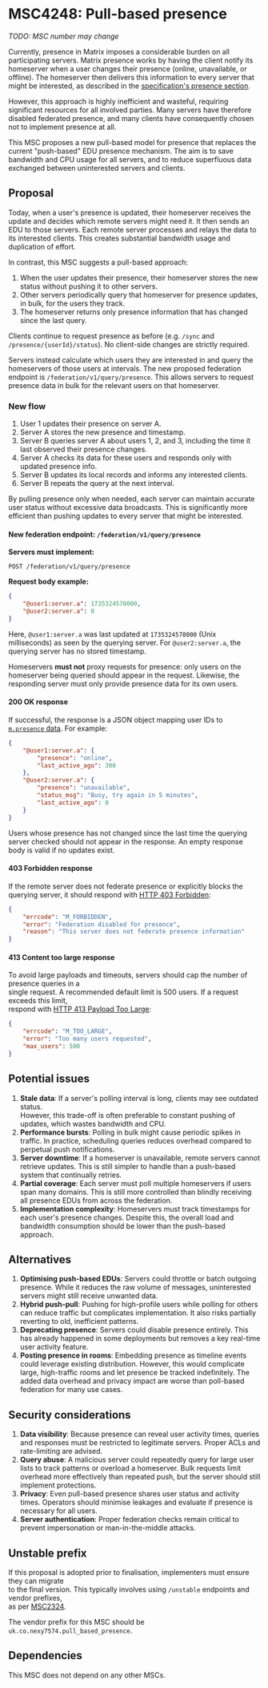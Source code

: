 # MSC4248: Pull-based presence

_TODO: MSC number may change_

Currently, presence in Matrix imposes a considerable burden on all participating servers.
Matrix presence works by having the client notify its homeserver when a user changes their
presence (online, unavailable, or offline). The homeserver then delivers this information
to every server that might be interested, as described in the
[specification's presence section](https://spec.matrix.org/v1.13/server-server-api/#presence).

However, this approach is highly inefficient and wasteful, requiring significant resources
for all involved parties. Many servers have therefore disabled federated presence, and many
clients have consequently chosen not to implement presence at all.

This MSC proposes a new pull-based model for presence that replaces the current "push-based"
EDU presence mechanism. The aim is to save bandwidth and CPU usage for all servers, and to
reduce superfluous data exchanged between uninterested servers and clients.

## Proposal

Today, when a user's presence is updated, their homeserver receives the update and decides
which remote servers might need it. It then sends an EDU to those servers. Each remote
server processes and relays the data to its interested clients. This creates substantial
bandwidth usage and duplication of effort.

In contrast, this MSC suggests a pull-based approach:

1. When the user updates their presence, their homeserver stores the new status without
   pushing it to other servers.
2. Other servers periodically query that homeserver for presence updates, in bulk, for the
   users they track.
3. The homeserver returns only presence information that has changed since the last query.

Clients continue to request presence as before (e.g. `/sync` and
`/presence/{userId}/status`). No client-side changes are strictly required.

Servers instead calculate which users they are interested in and query the homeservers of
those users at intervals. The new proposed federation endpoint is
`/federation/v1/query/presence`. This allows servers to request presence data in bulk for
the relevant users on that homeserver.

### New flow

1. User 1 updates their presence on server A.
2. Server A stores the new presence and timestamp.
3. Server B queries server A about users 1, 2, and 3, including the time it last observed
   their presence changes.
4. Server A checks its data for these users and responds only with updated presence info.
5. Server B updates its local records and informs any interested clients.
6. Server B repeats the query at the next interval.

By pulling presence only when needed, each server can maintain accurate user status without
excessive data broadcasts. This is significantly more efficient than pushing updates to
every server that might be interested.

#### New federation endpoint: `/federation/v1/query/presence`

**Servers must implement:**

`POST /federation/v1/query/presence`

**Request body example:**

```json
{
    "@user1:server.a": 1735324578000,
    "@user2:server.a": 0
}
```

Here, `@user1:server.a` was last updated at `1735324578000` (Unix milliseconds) as seen by
the querying server. For `@user2:server.a`, the querying server has no stored timestamp.

Homeservers **must not** proxy requests for presence: only users on the homeserver being
queried should appear in the request. Likewise, the responding server must only provide
presence data for its own users.

#### 200 OK response

If successful, the response is a JSON object mapping user IDs to
[`m.presence` data](https://spec.matrix.org/v1.13/client-server-api/#mpresence). For example:

```json
{
    "@user1:server.a": {
        "presence": "online",
        "last_active_ago": 300
    },
    "@user2:server.a": {
        "presence": "unavailable",
        "status_msg": "Busy, try again in 5 minutes",
        "last_active_ago": 0
    }
}
```

Users whose presence has not changed since the last time the querying server checked should
not appear in the response. An empty response body is valid if no updates exist.

#### 403 Forbidden response

If the remote server does not federate presence or explicitly blocks the querying server, it
should respond with
[HTTP 403 Forbidden](https://developer.mozilla.org/en-US/docs/Web/HTTP/Status/403):

```json
{
    "errcode": "M_FORBIDDEN",
    "error": "Federation disabled for presence",
    "reason": "This server does not federate presence information"
}
```

#### 413 Content too large response

To avoid large payloads and timeouts, servers should cap the number of presence queries in a  
single request. A recommended default limit is 500 users. If a request exceeds this limit,  
respond with [HTTP 413 Payload Too Large](https://developer.mozilla.org/en-US/docs/Web/HTTP/Status/413):

```json
{
    "errcode": "M_TOO_LARGE",
    "error": "Too many users requested",
    "max_users": 500
}
```

## Potential issues

1. **Stale data**: If a server's polling interval is long, clients may see outdated status.  
   However, this trade-off is often preferable to constant pushing of updates, which wastes
   bandwidth and CPU.
2. **Performance bursts**: Polling in bulk might cause periodic spikes in traffic. In
   practice, scheduling queries reduces overhead compared to perpetual push notifications.
3. **Server downtime**: If a homeserver is unavailable, remote servers cannot retrieve
   updates. This is still simpler to handle than a push-based system that continually retries.
4. **Partial coverage**: Each server must poll multiple homeservers if users span many
   domains. This is still more controlled than blindly receiving all presence EDUs from
   across the federation.
5. **Implementation complexity**: Homeservers must track timestamps for each user's presence
   changes. Despite this, the overall load and bandwidth consumption should be lower than the
   push-based approach.

## Alternatives

1. **Optimising push-based EDUs**: Servers could throttle or batch outgoing presence. While
   it reduces the raw volume of messages, uninterested servers might still receive unwanted
   data.
2. **Hybrid push-pull**: Pushing for high-profile users while polling for others can reduce
   traffic but complicates implementation. It also risks partially reverting to old,
   inefficient patterns.
3. **Deprecating presence**: Servers could disable presence entirely. This has already
   happened in some deployments but removes a key real-time user activity feature.
4. **Posting presence in rooms**: Embedding presence as timeline events could leverage
   existing distribution. However, this would complicate large, high-traffic rooms and let
   presence be tracked indefinitely. The added data overhead and privacy impact are worse
   than poll-based federation for many use cases.

## Security considerations

1. **Data visibility**: Because presence can reveal user activity times, queries and responses
   must be restricted to legitimate servers. Proper ACLs and rate-limiting are advised.
2. **Query abuse**: A malicious server could repeatedly query for large user lists to track
   patterns or overload a homeserver. Bulk requests limit overhead more effectively than
   repeated push, but the server should still implement protections.
3. **Privacy**: Even pull-based presence shares user status and activity times. Operators
   should minimise leakages and evaluate if presence is necessary for all users.
4. **Server authentication**: Proper federation checks remain critical to prevent
   impersonation or man-in-the-middle attacks.

## Unstable prefix

If this proposal is adopted prior to finalisation, implementers must ensure they can migrate  
to the final version. This typically involves using `/unstable` endpoints and vendor prefixes,  
as per [MSC2324](https://github.com/matrix-org/matrix-doc/pull/2324).

The vendor prefix for this MSC should be `uk.co.nexy7574.pull_based_presence`.

## Dependencies

This MSC does not depend on any other MSCs.
